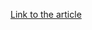 [Link to the article](https://research.checkpoint.com/2024/static-unpacking-for-the-widespread-nsis-based-malicious-packer-family/)
